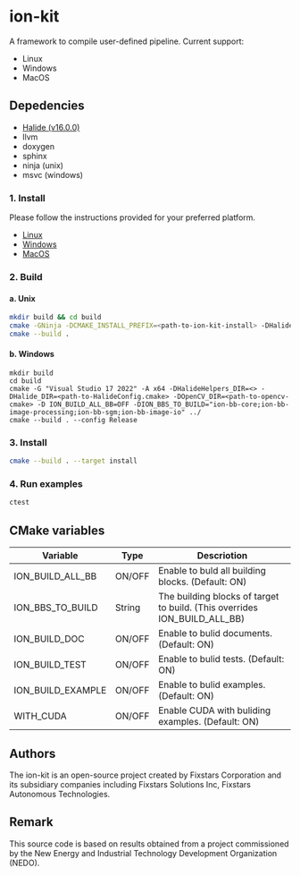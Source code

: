 # ion-kit
A framework to compile user-defined pipeline. Current support:
  * Linux
  * Windows
  * MacOS

## Depedencies
* [Halide (v16.0.0)](https://github.com/halide/Halide/releases/tag/v16.0.0)
* llvm
* doxygen
* sphinx
* ninja (unix)
* msvc (windows)

### 1. Install
Please follow the instructions provided for your preferred platform.
* [Linux](INSTALL-LINUX.md)
* [Windows](INSTALL-WINDOWS.md)
* [MacOS](INSTALL-MACOS.md)

### 2. Build
#### a. Unix
```sh
mkdir build && cd build
cmake -GNinja -DCMAKE_INSTALL_PREFIX=<path-to-ion-kit-install> -DHalide_DIR=<path-to-HalideConfig.cmake> -DHalideHelpers_DIR=<path-to-halide-helpers> -DONNXRUNTIME_ROOT=<path-to-onnxruntime-root> -DOPENCV_DIR=<path-to-opencv-cmake> ../
cmake --build .
```
#### b. Windows
```
mkdir build
cd build
cmake -G "Visual Studio 17 2022" -A x64 -DHalideHelpers_DIR=<> -DHalide_DIR=<path-to-HalideConfig.cmake> -DOpenCV_DIR=<path-to-opencv-cmake> -D ION_BUILD_ALL_BB=OFF -DION_BBS_TO_BUILD="ion-bb-core;ion-bb-image-processing;ion-bb-sgm;ion-bb-image-io" ../
cmake --build . --config Release
```

### 3. Install
```sh
cmake --build . --target install
```

### 4. Run examples
```sh
ctest
```

## CMake variables
| Variable          | Type   | Descriotion                                                               |
| ----------------- | ------ | ------------------------------------------------------------------------- |
| ION_BUILD_ALL_BB  | ON/OFF | Enable to buld all building blocks. (Default: ON)                         |
| ION_BBS_TO_BUILD  | String | The building blocks of target to build. (This overrides ION_BUILD_ALL_BB) |
| ION_BUILD_DOC     | ON/OFF | Enable to bulid documents. (Default: ON)                                  |
| ION_BUILD_TEST    | ON/OFF | Enable to bulid tests. (Default: ON)                                      |
| ION_BUILD_EXAMPLE | ON/OFF | Enable to bulid examples. (Default: ON)                                   |
| WITH_CUDA         | ON/OFF | Enable CUDA with buliding examples. (Default: ON)                         |

## Authors
The ion-kit is an open-source project created by Fixstars Corporation and its subsidiary companies including Fixstars Solutions Inc, Fixstars Autonomous Technologies.

## Remark
This source code is based on results obtained from a project commissioned by the New Energy and Industrial Technology Development Organization (NEDO).

